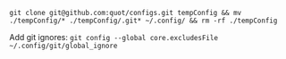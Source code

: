 `git clone git@github.com:quot/configs.git tempConfig && mv ./tempConfig/* ./tempConfig/.git* ~/.config/ && rm -rf ./tempConfig`

Add git ignores: `git config --global core.excludesFile ~/.config/git/global_ignore`
